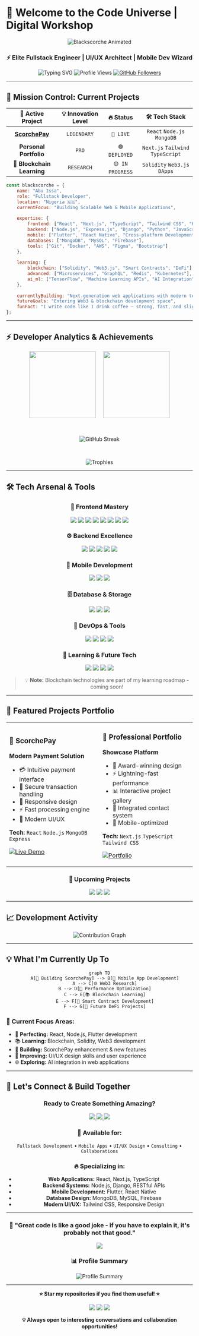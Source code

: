 # 🚀 Welcome to the Code Universe | Digital Workshop

<div align="center">

<img src="https://readme-typing-svg.herokuapp.com?font=Orbitron&size=35&duration=2000&pause=500&color=FF6B35&background=0D111700&center=true&vCenter=true&width=600&height=60&lines=🔥+BLACKSCORCHE+🔥;💀+BLACKSCORCHE+💀;⚡+BLACKSCORCHE+⚡;🌟+BLACKSCORCHE+🌟" alt="Blackscorche Animated" />

### ⚡ **Elite Fullstack Engineer** | **UI/UX Architect** | **Mobile Dev Wizard** 

<img src="https://readme-typing-svg.herokuapp.com?font=Orbitron&size=25&duration=3000&pause=1000&color=00D9FF&center=true&vCenter=true&multiline=true&width=600&height=100&lines=Crafting+Digital+Experiences;React+%7C+Flutter+%7C+Node.js+%7C+Django;Building+Tomorrow's+Applications+Today" alt="Typing SVG" />

<img src="https://komarev.com/ghpvc/?username=blackscorche&label=Profile+Visitors&color=00f44&style=for-the-badge" alt="Profile Views" />

<a href="https://github.com/blackscorche">
<img src="https://img.shields.io/github/followers/blackscorche?label=Followers&style=for-the-badge&color=00D9FF&labelColor=1a1a1a" alt="GitHub Followers" />
</a>

</div>

---

## 🎯 **Mission Control: Current Projects**

<div align="center">

| 🚀 **Active Project** | 💡 **Innovation Level** | 🔥 **Status** | 🛠️ **Tech Stack** |
|:---:|:---:|:---:|:---:|
| **[ScorchePay](https://scorchepay.vercel.app)** | `LEGENDARY` | `🔴 LIVE` | `React` `Node.js` `MongoDB` |
| **Personal Portfolio** | `PRO` | `🟢 DEPLOYED` | `Next.js` `Tailwind` `TypeScript` |
| **🔮 Blockchain Learning** | `RESEARCH` | `🟡 IN PROGRESS` | `Solidity` `Web3.js` `DApps` |

</div>

```javascript
const blackscorche = {
    name: "Abu Issa",
    role: "Fullstack Developer",
    location: "Nigeria 🇳🇬",
    currentFocus: "Building Scalable Web & Mobile Applications",
    
    expertise: {
        frontend: ["React", "Next.js", "TypeScript", "Tailwind CSS", "HTML5", "CSS3"],
        backend: ["Node.js", "Express.js", "Django", "Python", "JavaScript"],
        mobile: ["Flutter", "React Native", "Cross-platform Development"],
        databases: ["MongoDB", "MySQL", "Firebase"],
        tools: ["Git", "Docker", "AWS", "Figma", "Bootstrap"]
    },
    
    learning: {
        blockchain: ["Solidity", "Web3.js", "Smart Contracts", "DeFi"],
        advanced: ["Microservices", "GraphQL", "Redis", "Kubernetes"],
        ai_ml: ["TensorFlow", "Machine Learning APIs", "AI Integration"]
    },
    
    currentlyBuilding: "Next-generation web applications with modern tech",
    futureGoals: "Entering Web3 & blockchain development space",
    funFact: "I write code like I drink coffee — strong, fast, and slightly chaotic! ☕"
};
```

---

## ⚡ **Developer Analytics & Achievements**

<div align="center">

<p>
  <img height="180em" src="https://github-readme-stats.vercel.app/api?username=blackscorche&show_icons=true&theme=tokyonight&include_all_commits=true&count_private=true&bg_color=0d1117&title_color=00d9ff&text_color=ffffff&icon_color=00ff88"/>
  &nbsp;&nbsp;&nbsp;
  <img height="180em" src="https://github-readme-stats.vercel.app/api/top-langs/?username=blackscorche&layout=compact&theme=tokyonight&bg_color=0d1117&title_color=00d9ff&text_color=ffffff"/>
</p>

<br/>

<p>
  <img src="https://github-readme-streak-stats.herokuapp.com/?user=blackscorche&theme=tokyonight&background=0d1117&ring=00d9ff&fire=00ff88&currStreakLabel=00d9ff" alt="GitHub Streak" />
</p>

<br/>

<p>
  <img src="https://github-profile-trophy.vercel.app/?username=blackscorche&theme=tokyonight&no-frame=true&column=7" alt="Trophies" />
</p>

</div>

---

## 🛠️ **Tech Arsenal & Tools**

<div align="center">

### **🎨 Frontend Mastery**
<img src="https://img.shields.io/badge/React-20232A?style=for-the-badge&logo=react&logoColor=61DAFB" />
<img src="https://img.shields.io/badge/Next.js-000000?style=for-the-badge&logo=next.js&logoColor=white" />
<img src="https://img.shields.io/badge/TypeScript-007ACC?style=for-the-badge&logo=typescript&logoColor=white" />
<img src="https://img.shields.io/badge/JavaScript-F7DF1E?style=for-the-badge&logo=javascript&logoColor=black" />
<img src="https://img.shields.io/badge/HTML5-E34F26?style=for-the-badge&logo=html5&logoColor=white" />
<img src="https://img.shields.io/badge/CSS3-1572B6?style=for-the-badge&logo=css3&logoColor=white" />
<img src="https://img.shields.io/badge/Tailwind_CSS-38B2AC?style=for-the-badge&logo=tailwind-css&logoColor=white" />
<img src="https://img.shields.io/badge/Bootstrap-563D7C?style=for-the-badge&logo=bootstrap&logoColor=white" />

### **⚙️ Backend Excellence**
<img src="https://img.shields.io/badge/Node.js-339933?style=for-the-badge&logo=nodedotjs&logoColor=white" />
<img src="https://img.shields.io/badge/Express.js-000000?style=for-the-badge&logo=express&logoColor=white" />
<img src="https://img.shields.io/badge/Django-092E20?style=for-the-badge&logo=django&logoColor=white" />
<img src="https://img.shields.io/badge/Python-FFD43B?style=for-the-badge&logo=python&logoColor=blue" />
<img src="https://img.shields.io/badge/Java-ED8B00?style=for-the-badge&logo=java&logoColor=white" />

### **📱 Mobile Development**
<img src="https://img.shields.io/badge/Flutter-02569B?style=for-the-badge&logo=flutter&logoColor=white" />
<img src="https://img.shields.io/badge/React_Native-20232A?style=for-the-badge&logo=react&logoColor=61DAFB" />
<img src="https://img.shields.io/badge/Dart-0175C2?style=for-the-badge&logo=dart&logoColor=white" />

### **🗄️ Database & Storage**
<img src="https://img.shields.io/badge/MongoDB-4EA94B?style=for-the-badge&logo=mongodb&logoColor=white" />
<img src="https://img.shields.io/badge/MySQL-005C84?style=for-the-badge&logo=mysql&logoColor=white" />
<img src="https://img.shields.io/badge/Firebase-FFCA28?style=for-the-badge&logo=firebase&logoColor=black" />

### **🔧 DevOps & Tools**
<img src="https://img.shields.io/badge/Git-F05032?style=for-the-badge&logo=git&logoColor=white" />
<img src="https://img.shields.io/badge/Docker-2CA5E0?style=for-the-badge&logo=docker&logoColor=white" />
<img src="https://img.shields.io/badge/AWS-FF9900?style=for-the-badge&logo=amazonaws&logoColor=white" />
<img src="https://img.shields.io/badge/Figma-F24E1E?style=for-the-badge&logo=figma&logoColor=white" />

### **🔮 Learning & Future Tech**
<img src="https://img.shields.io/badge/Solidity-363636?style=for-the-badge&logo=solidity&logoColor=white&opacity=0.7" />
<img src="https://img.shields.io/badge/Web3.js-F16822?style=for-the-badge&logo=web3.js&logoColor=white&opacity=0.7" />
<img src="https://img.shields.io/badge/Blockchain-121D33?style=for-the-badge&logo=blockchain&logoColor=white&opacity=0.7" />
<img src="https://img.shields.io/badge/Ethereum-3C3C3D?style=for-the-badge&logo=Ethereum&logoColor=white&opacity=0.7" />

> 💡 **Note:** Blockchain technologies are part of my learning roadmap - coming soon!

</div>

---

## 🌟 **Featured Projects Portfolio**

<div align="center">

<table>
<tr>
<td width="50%">

### 🏦 **ScorchePay**
**Modern Payment Solution**
- 💳 Intuitive payment interface
- 🔐 Secure transaction handling  
- 📱 Responsive design
- ⚡ Fast processing engine
- 🎨 Modern UI/UX

**Tech:** `React` `Node.js` `MongoDB` `Express`

[![Live Demo](https://img.shields.io/badge/🌍_Live_Demo-00d9ff?style=for-the-badge)](https://scorchepay.vercel.app)

</td>
<td width="50%">

### 💼 **Professional Portfolio**
**Showcase Platform**
- 🎨 Award-winning design
- ⚡ Lightning-fast performance
- 📊 Interactive project gallery
- 🔗 Integrated contact system
- 📱 Mobile-optimized

**Tech:** `Next.js` `TypeScript` `Tailwind CSS`

[![Portfolio](https://img.shields.io/badge/👨‍💻_Portfolio-00ff88?style=for-the-badge)](https://abuissaportfolio.vercel.app/)

</td>
</tr>
</table>

### 🔮 **Upcoming Projects**
<img src="https://img.shields.io/badge/DeFi_Dashboard-Coming_Soon-yellow?style=for-the-badge&logo=ethereum" />
<img src="https://img.shields.io/badge/NFT_Marketplace-In_Development-orange?style=for-the-badge&logo=opensea" />
<img src="https://img.shields.io/badge/Smart_Contracts-Learning-blue?style=for-the-badge&logo=solidity" />

</div>

---

## 📈 **Development Activity**

<div align="center">

<img src="https://github-readme-activity-graph.vercel.app/graph?username=blackscorche&bg_color=0d1117&color=00d9ff&line=00ff88&point=ffffff&area=true&hide_border=true" alt="Contribution Graph" />

</div>

---

## 💡 **What I'm Currently Up To**

<div align="center">

```mermaid
graph TD
    A[🚀 Building ScorchePay] --> B[📱 Mobile App Development]
    A --> C[🌐 Web3 Research]
    B --> D[🔧 Performance Optimization]
    C --> E[📚 Blockchain Learning]
    E --> F[🎯 Smart Contract Development]
    F --> G[🌟 Future DeFi Projects]
```

</div>

### 🎯 **Current Focus Areas:**
- 🔧 **Perfecting:** React, Node.js, Flutter development
- 📚 **Learning:** Blockchain, Solidity, Web3 development  
- 🚀 **Building:** ScorchePay enhancement & new features
- 🎨 **Improving:** UI/UX design skills and user experience
- 🌐 **Exploring:** AI integration in web applications

---

## 🤝 **Let's Connect & Build Together**

<div align="center">

### **Ready to Create Something Amazing?**

<a href="https://linkedin.com/in/abu-issa">
<img src="https://img.shields.io/badge/LinkedIn-0077B5?style=for-the-badge&logo=linkedin&logoColor=white" />
</a>
<a href="https://dev.to/blackscorche">
<img src="https://img.shields.io/badge/dev.to-0A0A0A?style=for-the-badge&logo=devdotto&logoColor=white" />
</a>
<a href="mailto:your.email@example.com">
<img src="https://img.shields.io/badge/Email-D14836?style=for-the-badge&logo=gmail&logoColor=white" />
</a>

### **💼 Available for:**
`Fullstack Development` • `Mobile Apps` • `UI/UX Design` • `Consulting` • `Collaborations`

### **🔥 Specializing in:**
- **Web Applications:** React, Next.js, TypeScript
- **Backend Systems:** Node.js, Django, RESTful APIs
- **Mobile Development:** Flutter, React Native
- **Database Design:** MongoDB, MySQL, Firebase
- **Modern UI/UX:** Tailwind CSS, Responsive Design

</div>

---

<div align="center">

### 🌟 **"Great code is like a good joke - if you have to explain it, it's probably not that good."**

<img src="https://capsule-render.vercel.app/api?type=waving&color=gradient&customColorList=6,11,20&height=100&section=footer&text=Thanks%20for%20Visiting!&fontSize=20&fontColor=fff&animation=twinkling" />

### 📊 **Profile Summary**
![Profile Summary](https://github-profile-summary-cards.vercel.app/api/cards/profile-details?username=blackscorche&theme=tokyonight)

</div>

---

<div align="center">

**⭐ Star my repositories if you find them useful! ⭐**

<img src="https://forthebadge.com/images/badges/built-with-love.svg" />
<img src="https://forthebadge.com/images/badges/powered-by-coffee.svg" />
<img src="https://forthebadge.com/images/badges/makes-people-smile.svg" />

**💡 Always open to interesting conversations and collaboration opportunities!**

</div>
